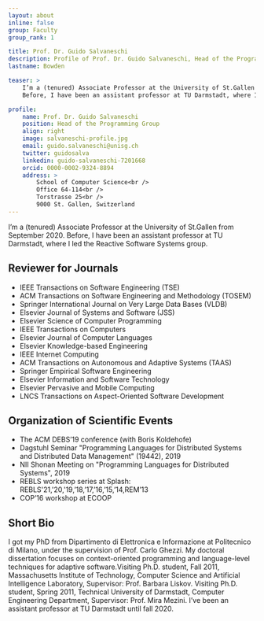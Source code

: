 ```yaml
---
layout: about
inline: false
group: Faculty
group_rank: 1

title: Prof. Dr. Guido Salvaneschi
description: Profile of Prof. Dr. Guido Salvaneschi, Head of the Programming Group.
lastname: Bowden

teaser: >
    I’m a (tenured) Associate Professor at the University of St.Gallen from September 2020.
    Before, I have been an assistant professor at TU Darmstadt, where I led the Reactive Software Systems group.

profile:
    name: Prof. Dr. Guido Salvaneschi
    position: Head of the Programming Group
    align: right
    image: salvaneschi-profile.jpg
    email: guido.salvaneschi@unisg.ch
    twitter: guidosalva
    linkedin: guido-salvaneschi-7201668
    orcid: 0000-0002-9324-8894
    address: >
        School of Computer Science<br />
        Office 64-114<br />
        Torstrasse 25<br />
        9000 St. Gallen, Switzerland
---
```


I’m a (tenured) Associate Professor at the University of St.Gallen from September 2020.
Before, I have been an assistant professor at TU Darmstadt, where I led the Reactive Software Systems group.


## Reviewer for Journals

* IEEE Transactions on Software Engineering (TSE)
* ACM Transactions on Software Engineering and Methodology (TOSEM)
* Springer International Journal on Very Large Data Bases (VLDB)
* Elsevier Journal of Systems and Software (JSS)
* Elsevier Science of Computer Programming
* IEEE Transactions on Computers
* Elsevier Journal of Computer Languages
* Elsevier Knowledge-based Engineering
* IEEE Internet Computing
* ACM Transactions on Autonomous and Adaptive Systems (TAAS)
* Springer Empirical Software Engineering
* Elsevier Information and Software Technology
* Elsevier Pervasive and Mobile Computing
* LNCS Transactions on Aspect-Oriented Software Development


## Organization of Scientific Events

* The ACM DEBS’19 conference (with Boris Koldehofe)
* Dagstuhl Seminar "Programming Languages for Distributed Systems and Distributed Data Management" (19442), 2019
* NII Shonan Meeting on "Programming Languages for Distributed Systems", 2019
* REBLS workshop series at Splash: REBLS'21,'20,'19,’18,’17,’16,’15,’14,REM’13
* COP’16 workshop at ECOOP


## Short Bio

I got my PhD from Dipartimento di Elettronica e Informazione at Politecnico di Milano, under the supervision of Prof. Carlo Ghezzi. My doctoral dissertation focuses on context-oriented programming and language-level techniques for adaptive software.Visiting Ph.D. student, Fall 2011, Massachusetts Institute of Technology, Computer Science and Artificial Intelligence Laboratory, Supervisor: Prof. Barbara Liskov. Visiting Ph.D. student, Spring 2011, Technical University of Darmstadt, Computer Engineering Department, Supervisor: Prof. Mira Mezini. I’ve been an assistant professor at TU Darmstadt until fall 2020.
